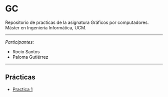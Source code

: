 # GC
Repositorio de practicas de la asignatura Gráficos por computadores. 
Máster en Ingeniería Informática, UCM.

---
*Participantes:*
- Rocío Santos
- Paloma Gutiérrez

---
## Prácticas
* [Practica 1](https://github.com/rsantosb/GC/tree/master/IG1App)
